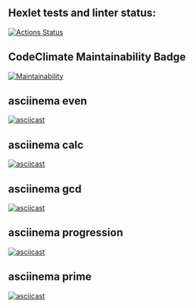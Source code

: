 ## Hexlet tests and linter status:
[![Actions Status](https://github.com/PHPUSER-218/php-project-45/actions/workflows/hexlet-check.yml/badge.svg)](https://github.com/PHPUSER-218/php-project-45/actions)
##  CodeClimate Maintainability Badge
[![Maintainability](https://api.codeclimate.com/v1/badges/c914c3c21e908affda24/maintainability)](https://codeclimate.com/github/PHPUSER-218/php-project-45/maintainability)
## asciinema even
[![asciicast](https://asciinema.org/a/MzBUv3vtb9Z5PwwSTZvqQqJTB.svg)](https://asciinema.org/a/MzBUv3vtb9Z5PwwSTZvqQqJTB)
## asciinema calc
[![asciicast](https://asciinema.org/a/yoFAeweyyuo1L1NlhvF8Pc6DO.svg)](https://asciinema.org/a/yoFAeweyyuo1L1NlhvF8Pc6DO)
## asciinema gcd
[![asciicast](https://asciinema.org/a/bsknA6gn3XnXrV2zian7OWVNr.svg)](https://asciinema.org/a/bsknA6gn3XnXrV2zian7OWVNr)
## asciinema progression
[![asciicast](https://asciinema.org/a/WC03e4A7EKg25U8KabC2Eu16T.svg)](https://asciinema.org/a/WC03e4A7EKg25U8KabC2Eu16T)
## asciinema prime
[![asciicast](https://asciinema.org/a/2mD1E7qXmf46qAFHro3w61Omu.svg)](https://asciinema.org/a/2mD1E7qXmf46qAFHro3w61Omu)